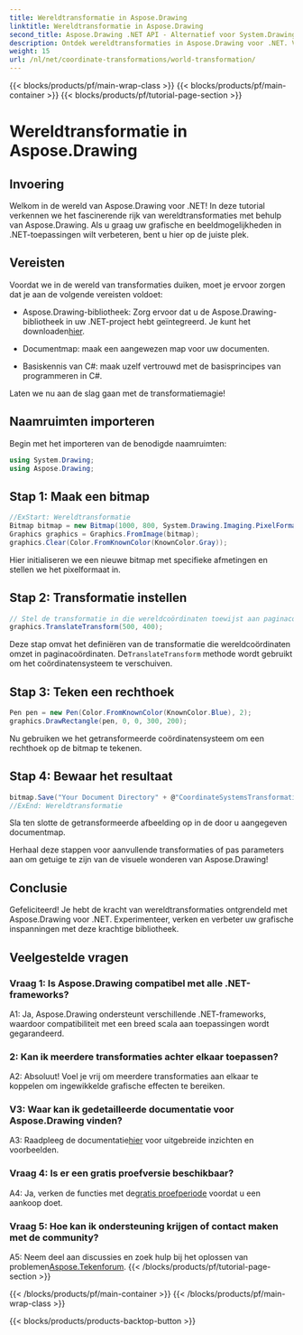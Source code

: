 ```yaml
---
title: Wereldtransformatie in Aspose.Drawing
linktitle: Wereldtransformatie in Aspose.Drawing
second_title: Aspose.Drawing .NET API - Alternatief voor System.Drawing.Common
description: Ontdek wereldtransformaties in Aspose.Drawing voor .NET. Verbeter uw graphics met eenvoudig te volgen stappen.
weight: 15
url: /nl/net/coordinate-transformations/world-transformation/
---
```


{{< blocks/products/pf/main-wrap-class >}}
{{< blocks/products/pf/main-container >}}
{{< blocks/products/pf/tutorial-page-section >}}

# Wereldtransformatie in Aspose.Drawing

## Invoering

Welkom in de wereld van Aspose.Drawing voor .NET! In deze tutorial verkennen we het fascinerende rijk van wereldtransformaties met behulp van Aspose.Drawing. Als u graag uw grafische en beeldmogelijkheden in .NET-toepassingen wilt verbeteren, bent u hier op de juiste plek.

## Vereisten

Voordat we in de wereld van transformaties duiken, moet je ervoor zorgen dat je aan de volgende vereisten voldoet:

-  Aspose.Drawing-bibliotheek: Zorg ervoor dat u de Aspose.Drawing-bibliotheek in uw .NET-project hebt geïntegreerd. Je kunt het downloaden[hier](https://releases.aspose.com/drawing/net/).

- Documentmap: maak een aangewezen map voor uw documenten.

- Basiskennis van C#: maak uzelf vertrouwd met de basisprincipes van programmeren in C#.

Laten we nu aan de slag gaan met de transformatiemagie!

## Naamruimten importeren

Begin met het importeren van de benodigde naamruimten:

```csharp
using System.Drawing;
using Aspose.Drawing;
```

## Stap 1: Maak een bitmap

```csharp
//ExStart: Wereldtransformatie
Bitmap bitmap = new Bitmap(1000, 800, System.Drawing.Imaging.PixelFormat.Format32bppPArgb);
Graphics graphics = Graphics.FromImage(bitmap);
graphics.Clear(Color.FromKnownColor(KnownColor.Gray));
```

Hier initialiseren we een nieuwe bitmap met specifieke afmetingen en stellen we het pixelformaat in.

## Stap 2: Transformatie instellen

```csharp
// Stel de transformatie in die wereldcoördinaten toewijst aan paginacoördinaten:
graphics.TranslateTransform(500, 400);
```

 Deze stap omvat het definiëren van de transformatie die wereldcoördinaten omzet in paginacoördinaten. De`TranslateTransform` methode wordt gebruikt om het coördinatensysteem te verschuiven.

## Stap 3: Teken een rechthoek

```csharp
Pen pen = new Pen(Color.FromKnownColor(KnownColor.Blue), 2);
graphics.DrawRectangle(pen, 0, 0, 300, 200);
```

Nu gebruiken we het getransformeerde coördinatensysteem om een rechthoek op de bitmap te tekenen.

## Stap 4: Bewaar het resultaat

```csharp
bitmap.Save("Your Document Directory" + @"CoordinateSystemsTransformations\WorldTransformation_out.png");
//ExEnd: Wereldtransformatie
```

Sla ten slotte de getransformeerde afbeelding op in de door u aangegeven documentmap.

Herhaal deze stappen voor aanvullende transformaties of pas parameters aan om getuige te zijn van de visuele wonderen van Aspose.Drawing!

## Conclusie

Gefeliciteerd! Je hebt de kracht van wereldtransformaties ontgrendeld met Aspose.Drawing voor .NET. Experimenteer, verken en verbeter uw grafische inspanningen met deze krachtige bibliotheek.

## Veelgestelde vragen

### Vraag 1: Is Aspose.Drawing compatibel met alle .NET-frameworks?

A1: Ja, Aspose.Drawing ondersteunt verschillende .NET-frameworks, waardoor compatibiliteit met een breed scala aan toepassingen wordt gegarandeerd.

### 2: Kan ik meerdere transformaties achter elkaar toepassen?

A2: Absoluut! Voel je vrij om meerdere transformaties aan elkaar te koppelen om ingewikkelde grafische effecten te bereiken.

### V3: Waar kan ik gedetailleerde documentatie voor Aspose.Drawing vinden?

 A3: Raadpleeg de documentatie[hier](https://reference.aspose.com/drawing/net/) voor uitgebreide inzichten en voorbeelden.

### Vraag 4: Is er een gratis proefversie beschikbaar?

 A4: Ja, verken de functies met de[gratis proefperiode](https://releases.aspose.com/) voordat u een aankoop doet.

### Vraag 5: Hoe kan ik ondersteuning krijgen of contact maken met de community?

 A5: Neem deel aan discussies en zoek hulp bij het oplossen van problemen[Aspose.Tekenforum](https://forum.aspose.com/c/diagram/17).
{{< /blocks/products/pf/tutorial-page-section >}}

{{< /blocks/products/pf/main-container >}}
{{< /blocks/products/pf/main-wrap-class >}}

{{< blocks/products/products-backtop-button >}}
